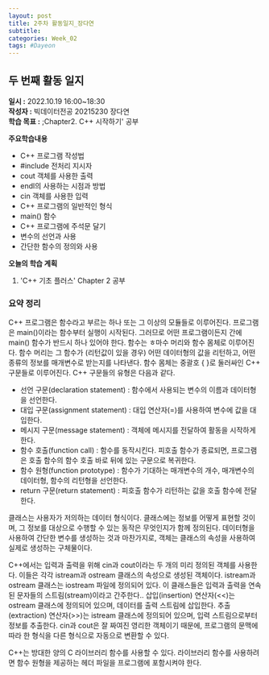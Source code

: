 ```yaml
---
layout: post
title: 2주차 활동일지_장다연
subtitle:
categories: Week_02
tags: #Dayeon
---
```

## 두 번째 활동 일지
**일시 :** 2022.10.19 16:00~18:30  
**작성자 :** 빅데이터전공 20215230 장다연  
**학습 목표 :** ;Chapter2. C++ 시작하기' 공부 

**주요학습내용**
- C++ 프로그램 작성법
- #include 전처리 지시자
- cout 객체를 사용한 출력
- endl의 사용하는 시점과 방법
- cin 객체를 사용한 입력
- C++ 프로그램의 일반적인 형식
- main() 함수
- C++ 프로그램에 주석문 달기
- 변수의 선언과 사용
- 간단한 함수의 정의와 사용

**오늘의 학습 계획**
1. 'C++ 기초 플러스' Chapter 2 공부

### 요약 정리

C++ 프로그램은 함수라고 부르는 하나 또는 그 이상의 모듈들로 이루어진다. 프로그램은 main()이라는 함수부터 실행이 시작된다. 그러므로 어떤 프로그램이든지 간에 main() 함수가 반드시 하나 있어야 한다. 함수는 ㅎ마수 머리와 함수 몸체로 이루어진다. 함수 머리는 그 함수가 (리턴값이 있을 경우) 어떤 데이터형의 값을 리턴하고, 어떤 종류의 정보를 매개변수로 받는지를 나타낸다. 함수 몸체는 중괄호 { }로 둘러싸인 C++ 구문들로 이루어진다.
C++ 구문들의 유형은 다음과 같다.
 - 선언 구문(declaration statement) : 함수에서 사용되는 변수의 이름과 데이터형을 선언한다.
 - 대입 구문(assignment statement) : 대입 연산자(=)를 사용하여 변수에 값을 대입한다.
 - 메시지 구문(message statement) : 객체에 메시지를 전달하여 활동을 시작하게 한다.
 - 함수 호출(function call) : 함수를 동작시킨다. 피호출 함수가 종료되면, 프로그램은 호출 함수의 함수 호출 바로 뒤에 있는 구문으로 복귀한다.
 - 함수 원형(function prototype) : 함수가 기대하는 매개변수의 개수, 매개변수의 데이터형, 함수의 리턴형을 선언한다.
 - return 구문(return statement) : 피호출 함수가 리턴하는 값을 호출 함수에 전달한다.

클래스는 사용자가 저의하는 데이터 형식이다. 클래스에는 정보를 어떻게 표현할 것이며, 그 정보를 대상으로 수행할 수 있는 동작은 무엇인지가 함께 정의된다. 데이터형을 사용하여 간단한 변수를 생성하는 것과 마찬가지로, 객체는 클래스의 속성을 사용하여 실제로 생성하는 구체물이다.

C++에서는 입력과 출력을 위해 cin과 cout이라는 두 개의 미리 정의된 객체를 사용한다. 이들은 각각 istream과 ostream 클래스의 속성으로 생성된 객체이다. istream과 ostream 클래스는 iostream 파일에 정의되어 있다. 이 클래스들은 입력과 출력을 연속된 문자들의 스트림(stream)이라고 간주한다.. 삽입(insertion) 연산자(<<)는 ostream 클래스에 정의되어 있으며, 데이터를 출력 스트림에 삽입한다. 추출(extraction) 연산자(>>)는 istream 클래스에 정의되어 있으며, 입력 스트림으로부터 정보를 추출한다. cin과 cout은 잘 짜여진 영리한 객체이기 때문에, 프로그램의 문맥에 따라 한 형식을 다른 형식으로 자동으로 변환할 수 있다.

C++는 방대한 양의 C 라이브러리 함수를 사용할 수 있다. 라이브러리 함수를 사용하려면 함수 원형을 제공하는 헤더 파일을 프로그램에 포함시켜야 한다.
